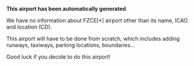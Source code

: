 **This airport has been automatically generated**

We have no information about FZCE[*] airport other than its name, ICAO and location (CD).

This airport will have to be done from scratch, which includes adding runways, taxiways, parking locations, boundaries...

Good luck if you decide to do this airport!